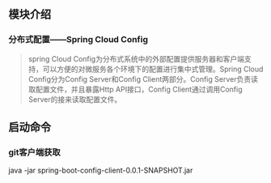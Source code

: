 ## 模块介绍
### 分布式配置——Spring Cloud Config
> spring Cloud Config为分布式系统中的外部配置提供服务器和客户端支持，可以方便的对微服务各个环境下的配置进行集中式管理。Spring Cloud Config分为Config Server和Config Client两部分。Config Server负责读取配置文件，并且暴露Http API接口，Config Client通过调用Config Server的接来读取配置文件。
## 启动命令
### git客户端获取
java -jar spring-boot-config-client-0.0.1-SNAPSHOT.jar